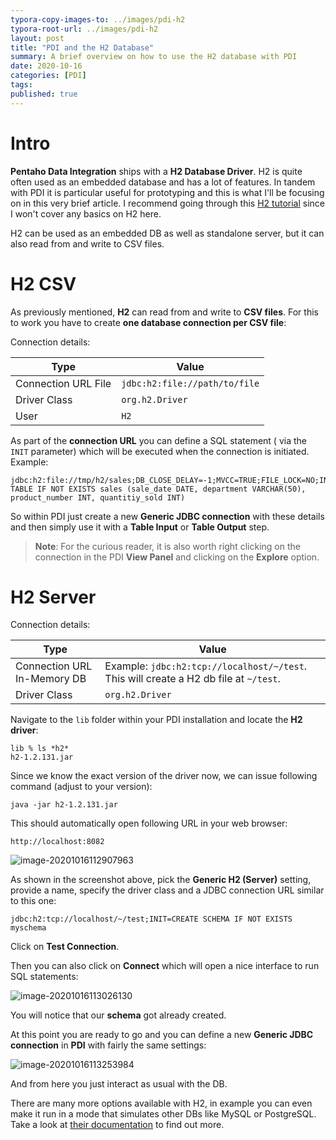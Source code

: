 ```yaml
---
typora-copy-images-to: ../images/pdi-h2
typora-root-url: ../images/pdi-h2
layout: post
title: "PDI and the H2 Database"
summary: A brief overview on how to use the H2 database with PDI
date: 2020-10-16
categories: [PDI]
tags: 
published: true
---
```




# Intro

**Pentaho Data Integration** ships with a **H2 Database Driver**. H2 is quite often used as an embedded database and has a lot of features. In tandem with PDI it is particular useful for prototyping and this is what I'll be focusing on in this very brief article. I recommend going through this [H2 tutorial](http://www.h2database.com/html/tutorial.html) since I won't cover any basics on H2 here. 

H2 can be used as an embedded DB as well as standalone server, but it can also read from and write to CSV files. 

# H2 CSV

As previously mentioned, **H2** can read from and write to **CSV files**. For this to work you have to create **one database connection per CSV file**:

Connection details:

| Type                | Value                         |
| ------------------- | ----------------------------- |
| Connection URL File | `jdbc:h2:file://path/to/file` |
| Driver Class        | `org.h2.Driver`               |
| User                | `H2`                          |

As part of the **connection URL** you can define a SQL statement ( via the `INIT` parameter) which will be executed when the connection is initiated. Example:

```
jdbc:h2:file://tmp/h2/sales;DB_CLOSE_DELAY=-1;MVCC=TRUE;FILE_LOCK=NO;INIT=CREATE TABLE IF NOT EXISTS sales (sale_date DATE, department VARCHAR(50), product_number INT, quantitiy_sold INT)
```

So within PDI just create a new **Generic JDBC connection** with these details and then simply use it with a **Table Input** or **Table Output** step.

> **Note**: For the curious reader, it is also worth right clicking on the connection in the PDI **View Panel** and clicking on the **Explore** option.



# H2 Server

Connection details:

| Type                        | Value                                                        |
| --------------------------- | ------------------------------------------------------------ |
| Connection URL In-Memory DB | Example: `jdbc:h2:tcp://localhost/~/test`. This will create a H2 db file at `~/test`. |
| Driver Class                | `org.h2.Driver`                                              |

Navigate to the `lib` folder within your PDI installation and locate the **H2 driver**:

```
lib % ls *h2*
h2-1.2.131.jar
```

Since we know the exact version of the driver now, we can issue following command (adjust to your version):

```
java -jar h2-1.2.131.jar
```

This should automatically open following URL in your web browser:

```
http://localhost:8082
```

![image-20201016112907963](/image-20201016112907963.png)

As shown in the screenshot above, pick the **Generic H2 (Server)** setting, provide a name, specify the driver class and a JDBC connection URL similar to this one:

```
jdbc:h2:tcp://localhost/~/test;INIT=CREATE SCHEMA IF NOT EXISTS myschema
```

Click on **Test Connection**. 

Then you can also click on **Connect** which will open a nice interface to run SQL statements:

![image-20201016113026130](/image-20201016113026130.png)

You will notice that our **schema** got already created.

At this point you are ready to go and you can define a new **Generic JDBC connection** in **PDI** with fairly the same settings:

![image-20201016113253984](/image-20201016113253984.png)

And from here you just interact as usual with the DB. 

There are many more options available with H2, in example you can even make it run in a mode that simulates other DBs like MySQL or PostgreSQL. Take a look at [their documentation](http://www.h2database.com/html/main.html) to find out more.




